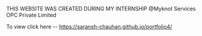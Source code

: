 THIS WEBSITE WAS CREATED DURING MY INTERNSHIP @Myknot Services OPC Private Limited 

To view click here -- https://saransh-chauhan.github.io/portfolio4/
